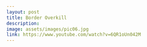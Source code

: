 ```yaml
---
layout: post
title: Border Overkill
description: 
image: assets/images/pic06.jpg
link: https://www.youtube.com/watch?v=6QR1oUn042M
---
```

